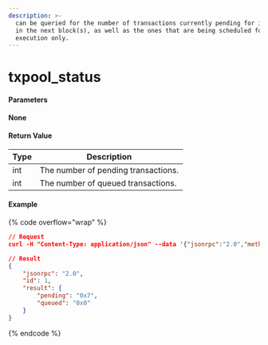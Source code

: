 ```yaml
---
description: >-
  can be queried for the number of transactions currently pending for inclusion
  in the next block(s), as well as the ones that are being scheduled for future
  execution only.
---
```


# txpool\_status

#### **Parameters**

**None**

#### **Return Value**

| Type | Description                         |
| ---- | ----------------------------------- |
| int  | The number of pending transactions. |
| int  | The number of queued transactions.  |

#### Example

{% code overflow="wrap" %}
```json
// Request
curl -H "Content-Type: application/json" --data '{"jsonrpc":"2.0","method":"txpool_status","id":1}' https://kaia.blockpi.network/v1/rpc/your-api-key

// Result
{
    "jsonrpc": "2.0",
    "id": 1,
    "result": {
        "pending": "0x7",
        "queued": "0x0"
    }
}
```
{% endcode %}
